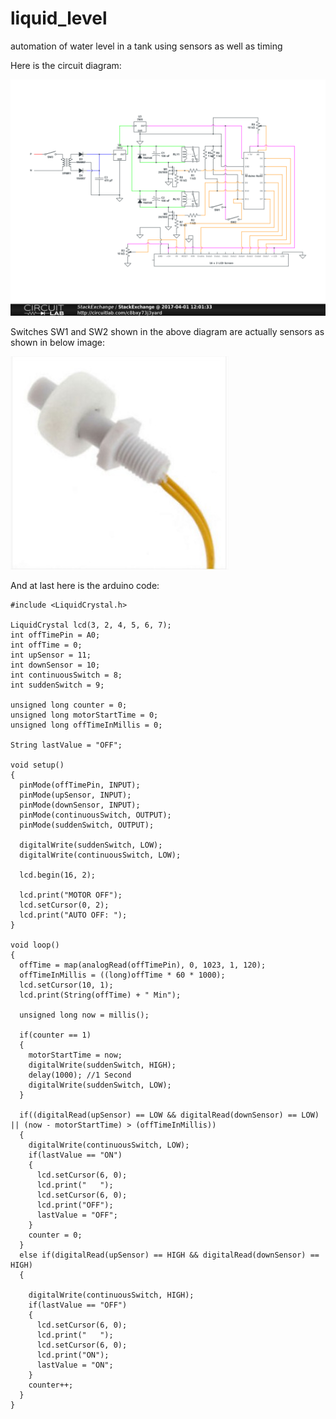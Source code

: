 # liquid_level
automation of water level in a tank using sensors as well as timing

Here is the circuit diagram:

<img src="https://github.com/Vishal1419/liquid_level/blob/master/circuit-diagram.png?raw=true"> </img>

Switches SW1 and SW2 shown in the above diagram are actually sensors as shown in below image:

<img src="https://github.com/Vishal1419/liquid_level/blob/master/Water%20Level%20Liquid%20Sensor%20Float%20Switch%20normally%20OPEN%20type.jpg?raw=true"> </img>

And at last here is the arduino code:

    #include <LiquidCrystal.h>

    LiquidCrystal lcd(3, 2, 4, 5, 6, 7);
    int offTimePin = A0;
    int offTime = 0;
    int upSensor = 11;
    int downSensor = 10;
    int continuousSwitch = 8;
    int suddenSwitch = 9;

    unsigned long counter = 0;
    unsigned long motorStartTime = 0;
    unsigned long offTimeInMillis = 0;

    String lastValue = "OFF";

    void setup()
    {
      pinMode(offTimePin, INPUT);
      pinMode(upSensor, INPUT);
      pinMode(downSensor, INPUT);
      pinMode(continuousSwitch, OUTPUT);
      pinMode(suddenSwitch, OUTPUT);

      digitalWrite(suddenSwitch, LOW);
      digitalWrite(continuousSwitch, LOW);

      lcd.begin(16, 2);

      lcd.print("MOTOR OFF");
      lcd.setCursor(0, 2);
      lcd.print("AUTO OFF: ");
    }

    void loop()
    {
      offTime = map(analogRead(offTimePin), 0, 1023, 1, 120);
      offTimeInMillis = ((long)offTime * 60 * 1000);
      lcd.setCursor(10, 1);
      lcd.print(String(offTime) + " Min");

      unsigned long now = millis();

      if(counter == 1)
      {
        motorStartTime = now;
        digitalWrite(suddenSwitch, HIGH);
        delay(1000); //1 Second
        digitalWrite(suddenSwitch, LOW);
      }

      if((digitalRead(upSensor) == LOW && digitalRead(downSensor) == LOW) || (now - motorStartTime) > (offTimeInMillis))
      {
        digitalWrite(continuousSwitch, LOW);
        if(lastValue == "ON")
        {
          lcd.setCursor(6, 0);
          lcd.print("   ");
          lcd.setCursor(6, 0);
          lcd.print("OFF");
          lastValue = "OFF";
        }
        counter = 0;
      }
      else if(digitalRead(upSensor) == HIGH && digitalRead(downSensor) == HIGH)
      {

        digitalWrite(continuousSwitch, HIGH);
        if(lastValue == "OFF")
        {
          lcd.setCursor(6, 0);
          lcd.print("   ");
          lcd.setCursor(6, 0);
          lcd.print("ON");
          lastValue = "ON";
        }
        counter++;
      }
    }
